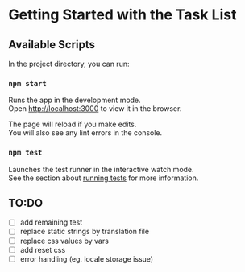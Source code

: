 # Getting Started with the Task List

## Available Scripts

In the project directory, you can run:

### `npm start`

Runs the app in the development mode.\
Open [http://localhost:3000](http://localhost:3000) to view it in the browser.

The page will reload if you make edits.\
You will also see any lint errors in the console.

### `npm test`

Launches the test runner in the interactive watch mode.\
See the section about [running tests](https://facebook.github.io/create-react-app/docs/running-tests) for more information.

## TO:DO

-   [ ] add remaining test
-   [ ] replace static strings by translation file
-   [ ] replace css values by vars
-   [ ] add reset css
-   [ ] error handling (eg. locale storage issue)
